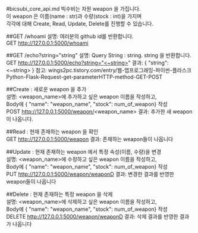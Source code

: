 #bicsubi_core_api.md
빅수비는 자원 weapon 을 가집니다.    
이 weapon 은 이름(name : str)과 수량(stock : int)을 가지며  
각각에 대해 Create, Read, Update, Delete를 진행할 수 있습니다.  
  
##GET /whoami
설명: 여러분의 github id를 반환합니다.  
GET http://127.0.0.1:5000/whoami
  
##GET /echo?string="string" 
설명: Query String : string. string 을 반환합니다.  
GET http://127.0.0.1:5000/echo?string="<~string>"
결과: { "string": <~string> }
참고: wings2pc.tistory.com/entry/웹-앱프로그래밍-파이썬-플라스크Python-Flask-Request-get-parameterHTTP-method-GET-POST
  
  
##Create : 새로운 weapon 을 추가  
설명: <weapon_name>에 추가하고 싶은 weapon 이름을 작성하고,  
Body에 { "name": "weapon_name", "stock": num_of_weapon} 작성  
POST http://127.0.0.1:5000/weapon/<weapon_name>
결과: 추가한 새 weapon이 나옵니다.

##Read : 현재 존재하는 weapon 을 확인  
GET http://127.0.0.1:5000/weapon
결과: 존재하는 weapon들이 나옵니다
  
##Update : 현재 존재하는 weapon 에서 특정 속성(이름, 수량)을 변경  
설명: <weapon_name>에 수정하고 싶은 weapon 이름을 작성하고,  
Body에 { "name": "weapon_name", "stock": num_of_weapon} 작성  
PUT http://127.0.0.1:5000/weapon/weaponD
결과: 변경한 결과를 반영한 weapon들이 나옵니다  
  
##Delete : 현재 존재하는 특정 weapon 을 삭제  
설명: <weapon_name>에 삭제하고 싶은 weapon 이름을 작성하고,  
Body에 { "name": "weapon_name", "stock": num_of_weapon} 작성  
DELETE http://127.0.0.1:5000/weapon/weaponD
결과: 삭제 결과를 반영한 결과가 나옵니다  
